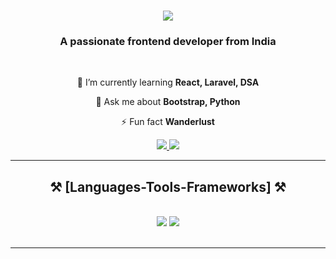 

<h1 align="center">
    <img src="https://readme-typing-svg.herokuapp.com/?font=Righteous&size=35&center=true&vCenter=true&width=500&height=70&duration=4000&lines=Hi+There!+👋;+I'm+Sujithraj!;" />
</h1>

<h3 align="center">A passionate frontend developer from India</h3>

<br/>

<div align="center">
 
 🌱 I’m currently learning **React, Laravel, DSA**

💬 Ask me about **Bootstrap, Python**

⚡ Fun fact **Wanderlust**

 </div>
 
<div align="center"> 
  <a href="mailto:sujithraj0307@gmail.com">
    <img src="https://img.shields.io/badge/Gmail-333333?style=for-the-badge&logo=gmail&logoColor=red" />
  </a>
  <a href="https://linkedin.com/in/sujithraj-s-57a0092b3" target="_blank">
    <img src="https://img.shields.io/badge/LinkedIn-0077B5?style=for-the-badge&logo=linkedin&logoColor=white" target="_blank" />
  </a>
</div>

 <hr/>
 
<h2 align="center">⚒️ [Languages-Tools-Frameworks] ⚒️</h2>
<br/>
<div align="center">
    <img src="https://skillicons.dev/icons?i=react,bootstrap,html,css,vscode,github,figma" />
    <img src="https://skillicons.dev/icons?i=python,javascript" /><br>
</div>

<br/>
<hr/>
